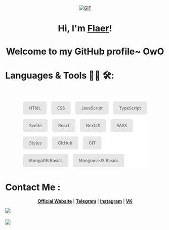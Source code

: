 <p align="center">
  <a href="https://flaer6.github.io/Flaer6/"><img hight="300" width="700" alt="GIF" align="center" src="./assets/hello.gif"></a>
</p>

<h1 align="center">Hi, I'm <a href="https://flaer6.github.io/Flaer6/">Flaer</a>!</h1>
<h1 align="center">Welcome to my GitHub profile~ OwO</h1>

# Languages & Tools 👨‍💻 🛠:
<br />

<p align="center">
<img src="./assets/skills.png" alt="python" width="400" hight="200">
</p>

# Contact Me :
<p align="center">
  <strong><a href="https://flaer6.github.io/Flaer6/">Official Website</a></strong> |
  <strong><a href="https://t.me/Flaerar">Telegram</a></strong> |
  <strong><a href="https://www.instagram.com/flaerar?igsh=YTZqcWUxMGNmNm1m">Instagram</a></strong> |
  <strong><a href="https://m.vk.com/id597028138" class="home-hero__social-icon-link">VK</a></strong>
</p>

<picture>
  <source
    srcset="https://github-readme-stats.vercel.app/api?username=flaer6&show_icons=true&count_private=true&include_all_commits=true&theme=dark"
    media="(prefers-color-scheme: dark)"
  />
  <source
    srcset="https://github-readme-stats.vercel.app/api?username=flaer6&show_icons=true&count_private=true&include_all_commits=true"
    media="(prefers-color-scheme: light), (prefers-color-scheme: no-preference)"
  />
  <img src="https://github-readme-stats.vercel.app/api?username=flaer6&show_icons=true&count_private=true&include_all_commits=true" />
</picture>

<br />
<br />

<picture>
  <source
    srcset="https://github-readme-stats.vercel.app/api/top-langs/?username=flaer6&layout=compact&theme=dark"
    media="(prefers-color-scheme: dark)"
  />
  <source
    srcset="https://github-readme-stats.vercel.app/api/top-langs/?username=flaer6&layout=compact"
    media="(prefers-color-scheme: light), (prefers-color-scheme: no-preference)"
  />
  <img src="https://github-readme-stats.vercel.app/api/top-langs/?username=flaer6&layout=compact" />
</picture>

